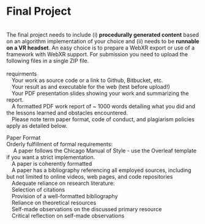 
<h1>Final Project</h1><br/>
The final project needs to include (i) <strong>procedurally generated content</strong> based on an algorithm implementation of your choice and (ii) needs to be <strong>runnable on a VR headset</strong>. An easy choice is to prepare a WebXR export or use of a framework with WebXR support. For submission you need to upload the following files in a single ZIP file.<br/>
<br/>
requirments <br/>
&emsp;Your work as source code or a link to Github, Bitbucket, etc.<br/>
&emsp;Your result as and executable for the web (test before upload!)<br/>
&emsp;Your PDF presentation slides showing your work and summarizing the report.<br/>
&emsp;A formatted PDF work report of ~ 1000 words detailing what you did and the lessons learned and obstacles encountered.<br/>
&emsp;Please note term paper format, code of conduct, and plagiarism policies apply as detailed below.<br/>

Paper Format<br/>
Orderly fulfillment of formal requirements:<br/>
&emsp; A paper follows the Chicago Manual of Style - use the Overleaf template if you want a strict implementation.<br/>
&emsp;A paper is coherently formatted<br/>
&emsp;A paper has a bibliography referencing all employed sources, including but not limited to online videos, web pages, and code repositories<br/>
&emsp;Adequate reliance on research literature:<br/>
&emsp;Selection of citations<br/>
&emsp;Provision of a well-formatted bibliography<br/>
&emsp;Reliance on theoretical resources<br/>
&emsp;Self-made observations on the discussed primary resource<br/>
&emsp;Critical reflection on self-made observations<br/>
